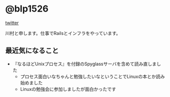 # @blp1526

[twitter](https://twitter.com/blp1526)

川村と申します。仕事でRailsとインフラをやっています。

## 最近気になること
* 『なるほどUnixプロセス』を付録のSpyglassサーバを含めて読み直しました
  * プロセス面白いなちゃんと勉強したいなということでLinuxの本とか読み始めました
  * Linuxの勉強会に参加しましたが面白かったです
